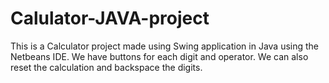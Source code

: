# Calulator-JAVA-project
This is a Calculator project made using Swing application in Java using the Netbeans IDE. We have buttons for each digit and operator. We can also reset the calculation and backspace the digits. 
